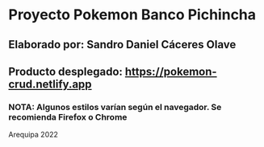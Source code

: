 # Proyecto Pokemon Banco Pichincha

## Elaborado por: Sandro Daniel Cáceres Olave

## Producto desplegado: https://pokemon-crud.netlify.app

### NOTA: Algunos estilos varían según el navegador. Se recomienda Firefox o Chrome

Arequipa 2022

